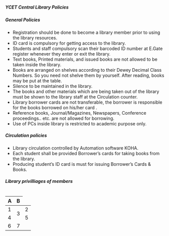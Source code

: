 ##### YCET Central Library Policies

##### General Policies

- Registration should be done to become a library member prior to using the library resources.
- ID card is compulsory for getting access to the library.
- Students and staff compulsory scan their barcoded ID number at E.Gate register whenever they    enter or exit the library.
- Text books, Printed materials, and issued books are not allowed to be taken inside the library.
- Books are arranged on shelves according to their Dewey Decimal Class Numbers. So you need not shelve them by yourself. After reading, books may be put at the table.
- Silence to be maintained in the library.
- The books and other materials which are being taken out of the library must be shown to the  library staff at the Circulation counter.
- Library borrower cards are not transferable, the borrower is responsible for the books borrowed on his/her card .
- Reference books, Journal/Magazines, Newspapers, Conference proceedings.. etc. are not allowed for borrowing.
- Use of PCs inside library is restricted to academic purpose only.

##### Circulation policies
- Library circulation controlled by Automation software KOHA.
- Each student shall be provided Borrower’s cards for taking books from the library.
- Producing student’s ID card is must for issuing Borrower’s Cards & Books.
 
##### Library privilliages of members 
#
#
|A |B
|--|--
|1<td rowspan="2">3</td>|2
|4|5
|6|7 
